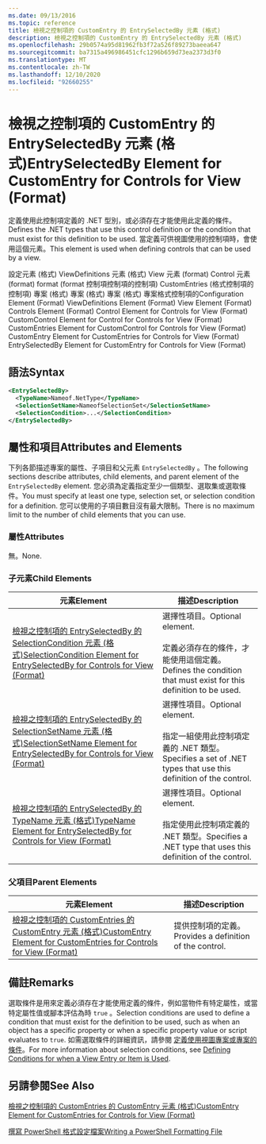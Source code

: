 ```yaml
---
ms.date: 09/13/2016
ms.topic: reference
title: 檢視之控制項的 CustomEntry 的 EntrySelectedBy 元素 (格式)
description: 檢視之控制項的 CustomEntry 的 EntrySelectedBy 元素 (格式)
ms.openlocfilehash: 29b0574a95d81962fb3f72a526f89273baeea647
ms.sourcegitcommit: ba7315a496986451cfc1296b659d73ea2373d3f0
ms.translationtype: MT
ms.contentlocale: zh-TW
ms.lasthandoff: 12/10/2020
ms.locfileid: "92660255"
---
```

# <a name="entryselectedby-element-for-customentry-for-controls-for-view-format"></a><span data-ttu-id="09251-103">檢視之控制項的 CustomEntry 的 EntrySelectedBy 元素 (格式)</span><span class="sxs-lookup"><span data-stu-id="09251-103">EntrySelectedBy Element for CustomEntry for Controls for View (Format)</span></span>

<span data-ttu-id="09251-104">定義使用此控制項定義的 .NET 型別，或必須存在才能使用此定義的條件。</span><span class="sxs-lookup"><span data-stu-id="09251-104">Defines the .NET types that use this control definition or the condition that must exist for this definition to be used.</span></span> <span data-ttu-id="09251-105">當定義可供視圖使用的控制項時，會使用這個元素。</span><span class="sxs-lookup"><span data-stu-id="09251-105">This element is used when defining controls that can be used by a view.</span></span>

<span data-ttu-id="09251-106">設定元素 (格式) ViewDefinitions 元素 (格式) View 元素 (format) Control 元素 (format) format (format 控制項控制項的控制項) CustomEntries (格式控制項的控制項) 專案 (格式) 專案 (格式) 專案 (格式) 專案格式控制項的</span><span class="sxs-lookup"><span data-stu-id="09251-106">Configuration Element (Format) ViewDefinitions Element (Format) View Element (Format) Controls Element (Format) Control Element for Controls for View (Format) CustomControl Element for Control for Controls for View (Format) CustomEntries Element for CustomControl for Controls for View (Format) CustomEntry Element for CustomEntries for Controls for View (Format) EntrySelectedBy Element for CustomEntry for Controls for View (Format)</span></span>

## <a name="syntax"></a><span data-ttu-id="09251-107">語法</span><span class="sxs-lookup"><span data-stu-id="09251-107">Syntax</span></span>

```xml
<EntrySelectedBy>
  <TypeName>Nameof.NetType</TypeName>
  <SelectionSetName>NameofSelectionSet</SelectionSetName>
  <SelectionCondition>...</SelectionCondition>
</EntrySelectedBy>
```

## <a name="attributes-and-elements"></a><span data-ttu-id="09251-108">屬性和項目</span><span class="sxs-lookup"><span data-stu-id="09251-108">Attributes and Elements</span></span>

<span data-ttu-id="09251-109">下列各節描述專案的屬性、子項目和父元素 `EntrySelectedBy` 。</span><span class="sxs-lookup"><span data-stu-id="09251-109">The following sections describe attributes, child elements, and parent element of the `EntrySelectedBy` element.</span></span> <span data-ttu-id="09251-110">您必須為定義指定至少一個類型、選取集或選取條件。</span><span class="sxs-lookup"><span data-stu-id="09251-110">You must specify at least one type, selection set, or selection condition for a definition.</span></span> <span data-ttu-id="09251-111">您可以使用的子項目數目沒有最大限制。</span><span class="sxs-lookup"><span data-stu-id="09251-111">There is no maximum limit to the number of child elements that you can use.</span></span>

### <a name="attributes"></a><span data-ttu-id="09251-112">屬性</span><span class="sxs-lookup"><span data-stu-id="09251-112">Attributes</span></span>

<span data-ttu-id="09251-113">無。</span><span class="sxs-lookup"><span data-stu-id="09251-113">None.</span></span>

### <a name="child-elements"></a><span data-ttu-id="09251-114">子元素</span><span class="sxs-lookup"><span data-stu-id="09251-114">Child Elements</span></span>

|<span data-ttu-id="09251-115">元素</span><span class="sxs-lookup"><span data-stu-id="09251-115">Element</span></span>|<span data-ttu-id="09251-116">描述</span><span class="sxs-lookup"><span data-stu-id="09251-116">Description</span></span>|
|-------------|-----------------|
|[<span data-ttu-id="09251-117">檢視之控制項的 EntrySelectedBy 的 SelectionCondition 元素 (格式)</span><span class="sxs-lookup"><span data-stu-id="09251-117">SelectionCondition Element for EntrySelectedBy for Controls for View (Format)</span></span>](./selectioncondition-element-for-entryselectedby-for-controls-for-view-format.md)|<span data-ttu-id="09251-118">選擇性項目。</span><span class="sxs-lookup"><span data-stu-id="09251-118">Optional element.</span></span><br /><br /> <span data-ttu-id="09251-119">定義必須存在的條件，才能使用這個定義。</span><span class="sxs-lookup"><span data-stu-id="09251-119">Defines the condition that must exist for this definition to be used.</span></span>|
|[<span data-ttu-id="09251-120">檢視之控制項的 EntrySelectedBy 的 SelectionSetName 元素 (格式)</span><span class="sxs-lookup"><span data-stu-id="09251-120">SelectionSetName Element for EntrySelectedBy for Controls for View (Format)</span></span>](./selectionsetname-element-for-entryselectedby-for-controls-for-view-format.md)|<span data-ttu-id="09251-121">選擇性項目。</span><span class="sxs-lookup"><span data-stu-id="09251-121">Optional element.</span></span><br /><br /> <span data-ttu-id="09251-122">指定一組使用此控制項定義的 .NET 類型。</span><span class="sxs-lookup"><span data-stu-id="09251-122">Specifies a set of .NET types that use this definition of the control.</span></span>|
|[<span data-ttu-id="09251-123">檢視之控制項的 EntrySelectedBy 的 TypeName 元素 (格式)</span><span class="sxs-lookup"><span data-stu-id="09251-123">TypeName Element for EntrySelectedBy for Controls for View (Format)</span></span>](./typename-element-for-entryselectedby-for-controls-for-view-format.md)|<span data-ttu-id="09251-124">選擇性項目。</span><span class="sxs-lookup"><span data-stu-id="09251-124">Optional element.</span></span><br /><br /> <span data-ttu-id="09251-125">指定使用此控制項定義的 .NET 類型。</span><span class="sxs-lookup"><span data-stu-id="09251-125">Specifies a .NET type that uses this definition of the control.</span></span>|

### <a name="parent-elements"></a><span data-ttu-id="09251-126">父項目</span><span class="sxs-lookup"><span data-stu-id="09251-126">Parent Elements</span></span>

|<span data-ttu-id="09251-127">元素</span><span class="sxs-lookup"><span data-stu-id="09251-127">Element</span></span>|<span data-ttu-id="09251-128">描述</span><span class="sxs-lookup"><span data-stu-id="09251-128">Description</span></span>|
|-------------|-----------------|
|[<span data-ttu-id="09251-129">檢視之控制項的 CustomEntries 的 CustomEntry 元素 (格式)</span><span class="sxs-lookup"><span data-stu-id="09251-129">CustomEntry Element for CustomEntries for Controls for View (Format)</span></span>](./customentry-element-for-customentries-for-controls-for-view-format.md)|<span data-ttu-id="09251-130">提供控制項的定義。</span><span class="sxs-lookup"><span data-stu-id="09251-130">Provides a definition of the control.</span></span>|

## <a name="remarks"></a><span data-ttu-id="09251-131">備註</span><span class="sxs-lookup"><span data-stu-id="09251-131">Remarks</span></span>

<span data-ttu-id="09251-132">選取條件是用來定義必須存在才能使用定義的條件，例如當物件有特定屬性，或當特定屬性值或腳本評估為時 `true` 。</span><span class="sxs-lookup"><span data-stu-id="09251-132">Selection conditions are used to define a condition that must exist for the definition to be used, such as when an object has a specific property or when a specific property value or script evaluates to `true`.</span></span> <span data-ttu-id="09251-133">如需選取條件的詳細資訊，請參閱 [定義使用視圖專案或專案的條件](./defining-conditions-for-displaying-data.md)。</span><span class="sxs-lookup"><span data-stu-id="09251-133">For more information about selection conditions, see [Defining Conditions for when a View Entry or Item is Used](./defining-conditions-for-displaying-data.md).</span></span>

## <a name="see-also"></a><span data-ttu-id="09251-134">另請參閱</span><span class="sxs-lookup"><span data-stu-id="09251-134">See Also</span></span>

[<span data-ttu-id="09251-135">檢視之控制項的 CustomEntries 的 CustomEntry 元素 (格式)</span><span class="sxs-lookup"><span data-stu-id="09251-135">CustomEntry Element for CustomEntries for Controls for View (Format)</span></span>](./customentry-element-for-customentries-for-controls-for-view-format.md)

[<span data-ttu-id="09251-136">撰寫 PowerShell 格式設定檔案</span><span class="sxs-lookup"><span data-stu-id="09251-136">Writing a PowerShell Formatting File</span></span>](./writing-a-powershell-formatting-file.md)
